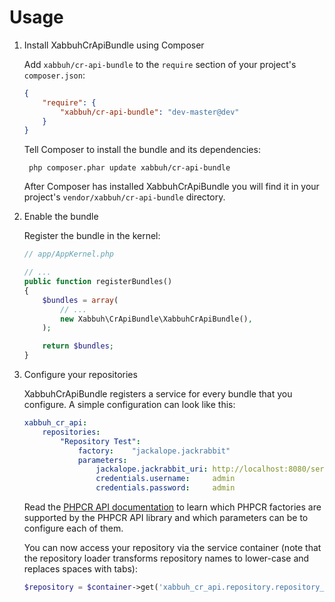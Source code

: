 Usage
=====

1. Install XabbuhCrApiBundle using Composer

    Add ``xabbuh/cr-api-bundle`` to the ``require`` section of your project's
    ``composer.json``:

    ```json
    {
        "require": {
            "xabbuh/cr-api-bundle": "dev-master@dev"
        }
    }
    ```

    Tell Composer to install the bundle and its dependencies:

        php composer.phar update xabbuh/cr-api-bundle

    After Composer has installed XabbuhCrApiBundle you will find it in your
    project's ``vendor/xabbuh/cr-api-bundle`` directory.

2. Enable the bundle

    Register the bundle in the kernel:

    ```php
    // app/AppKernel.php

    // ...
    public function registerBundles()
    {
        $bundles = array(
            // ...
            new Xabbuh\CrApiBundle\XabbuhCrApiBundle(),
        );

        return $bundles;
    }
    ```

3. Configure your repositories

    XabbuhCrApiBundle registers a service for every bundle that you configure.
    A simple configuration can look like this:

    ```yaml
    xabbuh_cr_api:
        repositories:
            "Repository Test":
                factory:    "jackalope.jackrabbit"
                parameters:
                    jackalope.jackrabbit_uri: http://localhost:8080/server
                    credentials.username:     admin
                    credentials.password:     admin
    ```

    Read the [PHPCR API documentation](https://github.com/marmelab/phpcr-api/blob/master/README.md)
    to learn which PHPCR factories are supported by the PHPCR API library and
    which parameters can be to configure each of them.

    You can now access your repository via the service container (note that the
    repository loader transforms repository names to lower-case and replaces
    spaces with tabs):

    ```php
    $repository = $container->get('xabbuh_cr_api.repository.repository_test');
    ```
